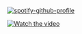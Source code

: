[![spotify-github-profile](https://spotify-github-profile.vercel.app/api/view?uid=kfsqtwi0g2zj5q1e4r1rvz9l4&cover_image=true&theme=default)](https://github.com/kittinan/spotify-github-profile)

[![Watch the video](https://i.ytimg.com/an_webp/oYcK1LQl_Fs/mqdefault_6s.webp?du=3000&sqp=CI2zsoMG&rs=AOn4CLAYB6inMsNOPDvg1oYGkyCMrI2pQQ)](https://www.youtube.com/watch?v=oYcK1LQl_Fs)
